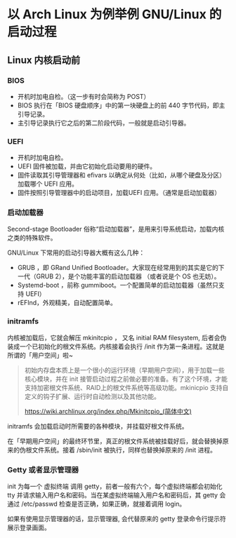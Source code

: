 # 以 Arch Linux 为例举例 GNU/Linux 的启动过程

## Linux 内核启动前

### BIOS

* 开机时加电自检。（这一步有时会简称为 POST）
* BIOS 执行在「BIOS 硬盘顺序」中的第一块硬盘上的前 440 字节代码，即主引导记录。
* 主引导记录执行它之后的第二阶段代码，一般就是启动引导器。

### UEFI

* 开机时加电自检。
* UEFI 固件被加载，并由它初始化启动要用的硬件。
* 固件读取其引导管理器和 efivars 以确定从何处（比如，从哪个硬盘及分区）加载哪个 UEFI 应用。
* 固件按照引导管理器中的启动项目，加载UEFI 应用。（通常是启动加载器）

### 启动加载器
Second-stage Bootloader 俗称“启动加载器”，是用来引导系统启动，加载内核之类的特殊软件。

GNU/Linux 下常用的启动引导器大概有这么几种：

* GRUB ，即 GRand Unified Bootloader。大家现在经常用到的其实是它的下一代（GRUB 2），是个功能丰富的启动加载器
（或者说是个 OS 也无妨）。
* Systemd-boot ，前称 gummiboot。一个配置简单的启动加载器（虽然只支持 UEFI）
* rEFInd，外观精美，自动配置简单。


### initramfs

内核被加载后，它就会解压 mkinitcpio ， 又名 initial RAM filesystem, 后者会伪装成一个已初始化的根文件系统。内核接着会执行 /init 作为第一条进程。这就是所谓的「用户空间」啦~

> 初始内存盘本质上是一个很小的运行环境（早期用户空间），用于加载一些核心模块，并在 init 接管启动过程之前做必要的准备。有了这个环境，才能支持加密根文件系统、RAID上的根文件系统等高级功能。mkinicpio 支持自定义的钩子扩展、运行时自动检测以及其他功能。
> 
> <https://wiki.archlinux.org/index.php/Mkinitcpio_(简体中文)>

initramfs 会加载启动时所需要的各种模块，并挂载好根文件系统。

在「早期用户空间」的最终环节里，真正的根文件系统被挂载好后，就会替换掉原来的伪根文件系统。接着 /sbin/init 被执行，同样也替换掉原来的 /init 进程。

### Getty 或者显示管理器

init 为每一个 虚拟终端 调用 getty，前者一般有六个，每个虚拟终端都会初始化 tty 并请求输入用户名和密码。当在某虚拟终端输入用户名和密码后，其 getty 会通过 /etc/passwd 检查是否正确，如果正确，就接着调用 login。

如果有使用显示管理器的话，显示管理器, 会代替原来的 getty 登录命令行提示符展示登录画面。

